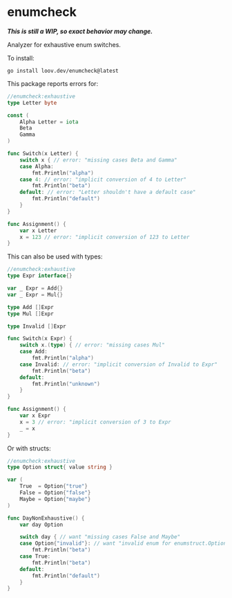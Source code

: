 # enumcheck

***This is still a WIP, so exact behavior may change.***

Analyzer for exhaustive enum switches.

To install:

```
go install loov.dev/enumcheck@latest
```

This package reports errors for:

``` go
//enumcheck:exhaustive
type Letter byte

const (
	Alpha Letter = iota
	Beta
	Gamma
)

func Switch(x Letter) {
	switch x { // error: "missing cases Beta and Gamma"
	case Alpha:
		fmt.Println("alpha")
	case 4: // error: "implicit conversion of 4 to Letter"
		fmt.Println("beta")
	default: // error: "Letter shouldn't have a default case"
		fmt.Println("default")
	}
}

func Assignment() {
    var x Letter
    x = 123 // error: "implicit conversion of 123 to Letter
}

```

This can also be used with types:

``` go
//enumcheck:exhaustive
type Expr interface{}

var _ Expr = Add{}
var _ Expr = Mul{}

type Add []Expr
type Mul []Expr

type Invalid []Expr

func Switch(x Expr) {
	switch x.(type) { // error: "missing cases Mul"
	case Add:
		fmt.Println("alpha")
	case Invalid: // error: "implicit conversion of Invalid to Expr"
		fmt.Println("beta")
	default:
		fmt.Println("unknown")
	}
}

func Assignment() {
	var x Expr
	x = 3 // error: "implicit conversion of 3 to Expr
	_ = x
}
```

Or with structs:

``` go
//enumcheck:exhaustive
type Option struct{ value string }

var (
	True  = Option{"true"}
	False = Option{"false"}
	Maybe = Option{"maybe"}
)

func DayNonExhaustive() {
	var day Option

	switch day { // want "missing cases False and Maybe"
	case Option{"invalid"}: // want "invalid enum for enumstruct.Option"
		fmt.Println("beta")
	case True:
		fmt.Println("beta")
	default:
		fmt.Println("default")
	}
}
```